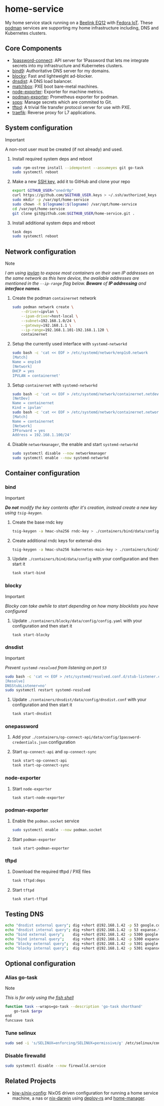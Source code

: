 # home-service

My home service stack running on a [Beelink EQ12](https://www.bee-link.com/eq12-n100-clone-1) with [Fedora IoT](https://fedoraproject.org/iot/). These [podman](https://docs.podman.io/en/latest/markdown/podman-systemd.unit.5.html) services are supporting my home infrastructure including, DNS and Kubernetes clusters.

## Core Components

- [1password-connect](https://github.com/1Password/connect): API server for 1Password that lets me integrate secrets into my infrastructure and Kubernetes clusters.
- [bind9](https://www.isc.org/bind/): Authoritative DNS server for my domains.
- [blocky](https://github.com/0xERR0R/blocky): Fast and lightweight ad-blocker.
- [dnsdist](https://dnsdist.org/): A DNS load balancer.
- [matchbox](https://github.com/poseidon/matchbox): PXE boot bare-metal machines.
- [node-exporter](https://github.com/prometheus/node_exporter): Exporter for machine metrics.
- [podman-exporter](https://github.com/containers/prometheus-podman-exporter): Prometheus exporter for podman.
- [sops](https://github.com/getsops/sops): Manage secrets which are commited to Git.
- [tftpd](https://linux.die.net/man/8/tftpd): A trivial file transfer protocol server for use with PXE.
- [traefik](https://github.com/traefik/traefik): Reverse proxy for L7 applications.

## System configuration

> [!IMPORTANT]
> A non-root user must be created (if not already) and used.

1. Install required system deps and reboot

    ```sh
    sudo rpm-ostree install --idempotent --assumeyes git go-task
    sudo systemctl reboot
    ```

2. Make a new [SSH key](https://docs.github.com/en/authentication/connecting-to-github-with-ssh/generating-a-new-ssh-key-and-adding-it-to-the-ssh-agent), add it to GitHub and clone your repo

    ```sh
    export GITHUB_USER="onedr0p"
    curl https://github.com/$GITHUB_USER.keys > ~/.ssh/authorized_keys
    sudo mkdir -p /var/opt/home-service
    sudo chown -R $(logname):$(logname) /var/opt/home-service
    cd /var/opt/home-service
    git clone git@github.com:$GITHUB_USER/home-service.git .
    ```

3. Install additional system deps and reboot

    ```sh
    task deps
    sudo systemctl reboot
    ```

## Network configuration

> [!NOTE]
> _I am using [ipvlan](https://docs.docker.com/network/drivers/ipvlan) to expose most containers on their own IP addresses on the same network as this here device, the available addresses are mentioned in the `--ip-range` flag below. **Beware** of **IP addressing** and **interface names**._

1. Create the podman `containernet` network

    ```sh
    sudo podman network create \
        --driver=ipvlan \
        --ipam-driver=host-local \
        --subnet=192.168.1.0/24 \
        --gateway=192.168.1.1 \
        --ip-range=192.168.1.101-192.168.1.120 \
        containernet
    ```

2. Setup the currently used interface with `systemd-networkd`

    ```sh
    sudo bash -c 'cat << EOF > /etc/systemd/network/enp1s0.network
    [Match]
    Name = enp1s0
    [Network]
    DHCP = yes
    IPVLAN = containernet'
    ```

3. Setup `containernet` with `systemd-networkd`

    ```sh
    sudo bash -c 'cat << EOF > /etc/systemd/network/containernet.netdev
    [NetDev]
    Name = containernet
    Kind = ipvlan'
    sudo bash -c 'cat << EOF > /etc/systemd/network/containernet.network
    [Match]
    Name = containernet
    [Network]
    IPForward = yes
    Address = 192.168.1.100/24'
    ```

5. Disable `networkmanager`, the enable and start `systemd-networkd`

    ```sh
    sudo systemctl disable --now networkmanager
    sudo systemctl enable --now systemd-networkd
    ```

## Container configuration

### bind

> [!IMPORTANT]
> _**Do not** modify the key contents after it's creation, instead create a new key using `tsig-keygen`._

1. Create the base rndc key

    ```sh
    tsig-keygen -a hmac-sha256 rndc-key > ./containers/bind/data/config/rndc.key
    ```

2. Create additional rndc keys for external-dns

    ```sh
    tsig-keygen -a hmac-sha256 kubernetes-main-key > ./containers/bind/data/config/kubernetes-main.key
    ```

3. Update `./containers/bind/data/config` with your configuration and then start it

    ```sh
    task start-bind
    ```

### blocky

> [!IMPORTANT]
> _Blocky can take awhile to start depending on how many blocklists you have configured_

1. Update `./containers/blocky/data/config/config.yaml` with your configuration and then start it

    ```sh
    task start-blocky
    ```

### dnsdist

> [!IMPORTANT]
> _Prevent `systemd-resolved` from listening on port `53`_
> ```sh
> sudo bash -c 'cat << EOF > /etc/systemd/resolved.conf.d/stub-listener.conf
> [Resolve]
> DNSStubListener=no'
> sudo systemctl restart systemd-resolved
> ```

1. Update `./containers/dnsdist/data/config/dnsdist.conf` with your configuration and then start it

    ```sh
    task start-dnsdist
    ```

### onepassword

1. Add your `./containers/op-connect-api/data/config/1password-credentials.json` configuration

2. Start `op-connect-api` and `op-connect-sync`

    ```sh
    task start-op-connect-api
    task start-op-connect-sync
    ```

### node-exporter

1. Start `node-exporter`

    ```sh
    task start-node-exporter
    ```

### podman-exporter

1. Enable the `podman.socket` service

    ```sh
    sudo systemctl enable --now podman.socket
    ```

2. Start `podman-exporter`

    ```sh
    task start-podman-exporter
    ```

### tftpd

1. Download the required tftpd / PXE files

    ```sh
    task tftpd:deps
    ```

2. Start `tftpd`

    ```sh
    task start-tftpd
    ```

## Testing DNS

```sh
echo "dnsdist external query"; dig +short @192.168.1.42 -p 53 google.com | sed 's/^/  /'
echo "dnsdist internal query"; dig +short @192.168.1.42 -p 53 expanse.turbo.ac | sed 's/^/  /'
echo "bind external query";    dig +short @192.168.1.42 -p 5300 google.com | sed 's/^/  /'
echo "bind internal query";    dig +short @192.168.1.42 -p 5300 expanse.turbo.ac | sed 's/^/  /'
echo "blocky external query";  dig +short @192.168.1.42 -p 5301 google.com | sed 's/^/  /'
echo "blocky internal query";  dig +short @192.168.1.42 -p 5301 expanse.turbo.ac | sed 's/^/  /'
```

## Optional configuration

### Alias go-task

> [!NOTE]
> _This is for only using the [fish shell](https://fishshell.com/)_

```sh
function task --wraps=go-task --description 'go-task shorthand'
    go-task $argv
end
funcsave task
```

### Tune selinux

```sh
sudo sed -i 's/SELINUX=enforcing/SELINUX=permissive/g' /etc/selinux/config
```

### Disable firewalld

```sh
sudo systemctl disable --now firewalld.service
```

## Related Projects

- [bjw-s/nix-config](https://github.com/bjw-s/nix-config/): NixOS driven configuration for running a home service machine, a nas or [nix-darwin](https://github.com/LnL7/nix-darwin) using [deploy-rs](https://github.com/serokell/deploy-rs) and [home-manager](https://github.com/nix-community/home-manager).
